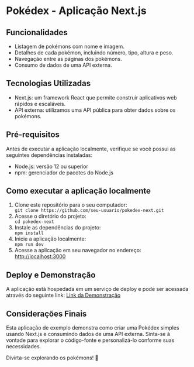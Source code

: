 <h1>Pokédex - Aplicação Next.js</h1>
  <h2>Funcionalidades</h2>
  <ul>
    <li>Listagem de pokémons com nome e imagem.</li>
    <li>Detalhes de cada pokémon, incluindo número, tipo, altura e peso.</li>
    <li>Navegação entre as páginas dos pokémons.</li>
    <li>Consumo de dados de uma API externa.</li>
  </ul>
  <h2>Tecnologias Utilizadas</h2>
  <ul>
    <li>Next.js: um framework React que permite construir aplicativos web rápidos e escaláveis.</li>
    <li>API externa: utilizamos uma API pública para obter dados sobre os pokémons.</li>
  </ul>
  <h2>Pré-requisitos</h2>
  <p>Antes de executar a aplicação localmente, verifique se você possui as seguintes dependências instaladas:</p>
  <ul>
    <li>Node.js: versão 12 ou superior</li>
    <li>npm: gerenciador de pacotes do Node.js</li>
  </ul>
  <h2>Como executar a aplicação localmente</h2>
  <ol>
    <li>Clone este repositório para o seu computador:</li>
    <code>git clone https://github.com/seu-usuario/pokedex-next.git</code>
    <li>Acesse o diretório do projeto:</li>
    <code>cd pokedex-next</code>
    <li>Instale as dependências do projeto:</li>
    <code>npm install</code>
    <li>Inicie a aplicação localmente:</li>
    <code>npm run dev</code>
    <li>Acesse a aplicação em seu navegador no endereço: <a href="http://localhost:3000">http://localhost:3000</a></li>
  </ol>
  <h2>Deploy e Demonstração</h2>
  <p>A aplicação está hospedada em um serviço de deploy e pode ser acessada através do seguinte link: <a href="pokenext-ja0mjr1ti-queonias.vercel.app">Link da Demonstração</a></p>
  <h2>Considerações Finais</h2>
  <p>Esta aplicação de exemplo demonstra como criar uma Pokédex simples usando Next.js e consumindo dados de uma API externa. Sinta-se à vontade para explorar o código-fonte e personalizá-lo conforme suas necessidades.</p>
  <p>Divirta-se explorando os pokémons! 🚀</p>